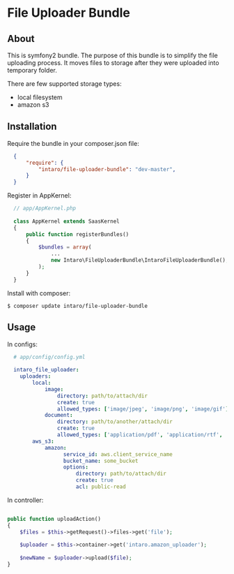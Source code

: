 # File Uploader Bundle #

## About ##

This is symfony2 bundle. The purpose of this bundle is to simplify the file uploading process.
It moves files to storage after they were uploaded into temporary folder.

There are few supported storage types:
- local filesystem
- amazon s3

## Installation ##

Require the bundle in your composer.json file:

``` json
  {
      "require": {
          "intaro/file-uploader-bundle": "dev-master",
      }
  }
```

Register in AppKernel:

``` php
  // app/AppKernel.php
  
  class AppKernel extends SaasKernel
  {
      public function registerBundles()
      {
          $bundles = array(
              ...
              new Intaro\FileUploaderBundle\IntaroFileUploaderBundle(),
          );
      }
  }
```
Install with composer:

```
$ composer update intaro/file-uploader-bundle
```

## Usage ##

In configs:
``` yml
  # app/config/config.yml
  
  intaro_file_uploader:
    uploaders:
        local:
            image:
                directory: path/to/attach/dir
                create: true
                allowed_types: ['image/jpeg', 'image/png', 'image/gif']
            document:
                directory: path/to/another/attach/dir
                create: true
                allowed_types: ['application/pdf', 'application/rtf', 'application/vnd.ms-office']
        aws_s3:
            amazon:
                  service_id: aws.client_service_name
                  bucket_name: some_bucket
                  options:
                      directory: path/to/attach/dir
                      create: true
                      acl: public-read
  ```
  
  In controller:
  ```php
  
  public function uploadAction()
  {
      $files = $this->getRequest()->files->get('file');
      
      $uploader = $this->container->get('intaro.amazon_uploader');
      
      $newName = $uploader->upload($file);
  }
    
  ```
